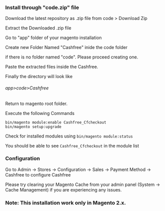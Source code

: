 ### Install through "code.zip" file

Download the latest repository as .zip file from code > Download Zip 

Extract the Downloaded .zip file

Go to "app" folder of your magento installation

Create new Folder Named "Cashfree" inide the code folder

if there is no folder named "code". Please proceed creating one.  

Paste the extracted files inside the Cashfree. 

Finally the directory will look like 

###### app>code>Cashfree

Return to magento root folder.

Execute the following Commands

```
bin/magento module:enable Cashfree_Cfcheckout
bin/magento setup:upgrade
```

Check for installed modules using 
`bin/magento module:status`

You should be able to see `Cashfree_Cfcheckout` in the module list

### Configuration

Go to Admin -> Stores -> Configuration -> Sales -> Payment Method -> Cashfree to configure Cashfree

Please try clearing your Magento Cache from your admin panel (System -> Cache Management) if you are experiencing any issues.

### Note: This installation work only in Magento 2.x.
